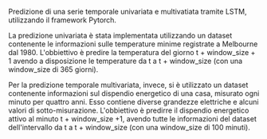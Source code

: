 Predizione di una serie temporale univariata e multivatiata tramite LSTM, utilizzando il framework Pytorch.

La predizione univariata è stata implementata utilizzando un dataset contenente le informazioni sulle temperature minime registrate a Melbourne dal 1980. L'obbiettivo è predire la temperatura del giorno t + window_size + 1 avendo a disposizione le temperature da t a t + window_size (con una window_size di 365 giorni).

Per la predizione temporale multivariata, invece, si è utilizzato un dataset contenente informazioni sul dispendio energetico di una casa, misurato ogni minuto per quattro anni. Esso contiene diverse grandezze elettriche e alcuni valori di sotto-misurazione. L'obbiettivo è predirre il dispendio energetico attivo al minuto t + window_size +1, avendo tutte le informazioni del dataset dell'intervallo da t a t + window_size (con una window_size di 100 minuti).

